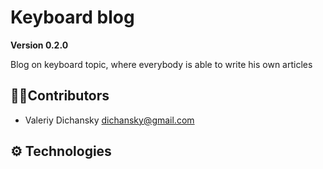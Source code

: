 # Keyboard blog

**Version 0.2.0**

Blog on keyboard topic, where everybody is able to write his own articles

## 👨‍💻Contributors

- Valeriy Dichansky <dichansky@gmail.com>

## ⚙ Technologies
